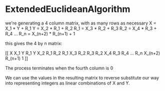 # ExtendedEuclideanAlgorithm

 we're generating a 4 column matrix, with as many rows as necessary
 X   = X_1 * Y   + R_1
 Y   = X_2 * R_1 + R_2
 R_1 = X_3 * R_2 + R_3
 R_2 = X_4 * R_3 + R_4
 ...
 R_n = X_(n+2) * R_(n+1) + 1

 this gives the 4 by n matrix:

 [[ X      X_1     Y       R_1
    Y      X_2     R_1     R_2
    R_1    X_3     R_2     R_3
    R_2    X_4     R_3     R_4 
    ...
    R_n    X_(n+2) R_(n+1) 1   ]]


 The process terminates when the fourth column is 0


 We can use the values in the resulting matrix to reverse substitute our way
 into representing integers as linear combinations of X and Y.

